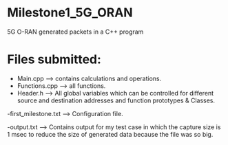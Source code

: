 # Milestone1_5G_ORAN
5G O-RAN generated packets in a C++ program

# Files submitted:

- Main.cpp       --> contains calculations and operations.
- Functions.cpp  --> all functions.
- Header.h       --> All global variables which can be controlled for different source and destination addresses and function prototypes & Classes.
  
-first_milestone.txt --> Configuration file.

-output.txt --> Contains output for my test case in which the capture size is 1 msec to reduce the size of generated data because the file was so big.
